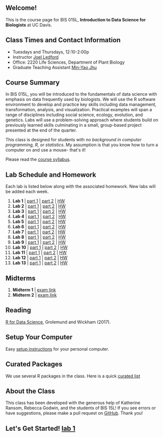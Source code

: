 ## Welcome!
This is the course page for BIS 015L, **Introduction to Data Science for Biologists** at UC Davis.

## Class Times and Contact Information
+ Tuesdays and Thursdays, 12:10-2:00p  
+ Instructor [Joel Ledford](mailto:jmledford@ucdavis.edu)  
+ Office: 2220 Life Sciences, Department of Plant Biology  
+ Graduate Teaching Assistant [Min-Yao Jhu](mailto:minjhu@ucdavis.edu)  

## Course Summary  
In BIS 015L, you will be introduced to the fundamentals of data science with emphasis on data frequently used by biologists. We will use the R software environment to develop and practice key skills including data management, transformation, analysis, and visualization. Practical examples will span a range of disciplines including social science, ecology, evolution, and genetics. Labs will use a problem-solving approach where students build on previously learned skills culminating in a small, group-based project presented at the end of the quarter. 

This class is designed for students with *no background in computer programming, R, or statistics*. My assumption is that you know how to turn a computer on and use a mouse- that's it!  

Please read the [course syllabus](https://jmledford3115.github.io/datascibiol/syllabus.html).    

## Lab Schedule and Homework  
Each lab is listed below along with the associated homework. New labs will be added each week.  

1. **Lab 1** | [part 1](https://jmledford3115.github.io/datascibiol/lab1_1.html) | [part 2](https://jmledford3115.github.io/datascibiol/lab1_2.html) | [HW](https://jmledford3115.github.io/datascibiol/lab1_hw.html)  
2. **Lab 2** | [part 1](https://jmledford3115.github.io/datascibiol/lab2_1.html) | [part 2](https://jmledford3115.github.io/datascibiol/lab2_2.html) | [HW](https://jmledford3115.github.io/datascibiol/lab2_hw.html)  
3. **Lab 3** | [part 1](https://jmledford3115.github.io/datascibiol/lab3_1.html) | [part 2](https://jmledford3115.github.io/datascibiol/lab3_2.html) | [HW](https://jmledford3115.github.io/datascibiol/lab3_hw.html)  
4. **Lab 4** | [part 1](https://jmledford3115.github.io/datascibiol/lab4_1.html) | [part 2](https://jmledford3115.github.io/datascibiol/lab4_2.html) | [HW](https://jmledford3115.github.io/datascibiol/lab4_hw.html)  
5. **Lab 5** | [part 1](https://jmledford3115.github.io/datascibiol/lab5_1.html) | [part 2](https://jmledford3115.github.io/datascibiol/lab5_2.html) | [HW](https://jmledford3115.github.io/datascibiol/lab5_hw.html)
6. **Lab 6** | [part 1](https://jmledford3115.github.io/datascibiol/lab6_1.html) | [part 2](https://jmledford3115.github.io/datascibiol/lab6_2.html) | [HW](https://jmledford3115.github.io/datascibiol/lab6_hw.html)  
7. **Lab 7** | [part 1](https://jmledford3115.github.io/datascibiol/lab7_1.html) | [part 2](https://jmledford3115.github.io/datascibiol/lab7_2.html) | [HW](https://jmledford3115.github.io/datascibiol/lab7_hw.html)
8. **Lab 8** | [part 1](https://jmledford3115.github.io/datascibiol/lab8_1.html) | [part 2](https://jmledford3115.github.io/datascibiol/lab8_2.html) | [HW](https://jmledford3115.github.io/datascibiol/lab8_hw.html)  
9. **Lab 9** | [part 1](https://jmledford3115.github.io/datascibiol/lab9_1.html) | [part 2](https://jmledford3115.github.io/datascibiol/lab9_2.html) | [HW](https://jmledford3115.github.io/datascibiol/lab9_hw.html)  
10. **Lab 10** | [part 1](https://jmledford3115.github.io/datascibiol/lab10_1.html) | [part 2](https://jmledford3115.github.io/datascibiol/lab10_2.html) | [HW](https://jmledford3115.github.io/datascibiol/lab10_hw.html)  
11. **Lab 11** | [part 1](https://jmledford3115.github.io/datascibiol/lab11_1.html) | [part 2](https://jmledford3115.github.io/datascibiol/lab11_2.html) | [HW](https://jmledford3115.github.io/datascibiol/lab11_hw.html)  
12. **Lab 12** | [part 1](https://jmledford3115.github.io/datascibiol/lab12_1.html) | [part 2](https://jmledford3115.github.io/datascibiol/lab12_2.html) | [HW](https://jmledford3115.github.io/datascibiol/lab12_hw.html)  
13. **Lab 13** | [part 1](https://jmledford3115.github.io/datascibiol/lab13_1.html) | [part 2](https://jmledford3115.github.io/datascibiol/lab13_2.html) | [HW](https://jmledford3115.github.io/datascibiol/lab13_hw.html)  

## Midterms
1. **Midterm 1** | [exam link](https://jmledford3115.github.io/datascibiol/midterm_1/midterm_1.html)  
1. **Midterm 2** | [exam link](https://jmledford3115.github.io/datascibiol/midterm_1/midterm_2.html)  

## Reading  
[R for Data Science](https://r4ds.had.co.nz/), Grolemund and Wickham (2017).  

## Setup Your Computer  
Easy [setup instructions](https://jmledford3115.github.io/datascibiol/setup.html) for your personal computer.  

## Curated Packages  
We use several R packages in the class. Here is a quick [curated list](https://jmledford3115.github.io/datascibiol/packages.html)  

## About the Class  
This class has been developed with the generous help of Katherine Ransom, Rebecca Godwin, and the students of BIS 15L! If you see errors or have suggestions, please make a pull request on [GitHub](https://github.com/jmledford3115/datascibiol). Thank you!  

## Let's Get Started! [lab 1](https://jmledford3115.github.io/datascibiol/lab1_1.html)  